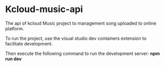 # Kcloud-music-api
The api of kcloud Music project to management song uploaded to online platform.

To run the project, use the visual studio dev containers extension to facilitate development.

Then execute the following command to run the development server: **npm run dev**